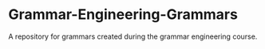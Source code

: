 # Grammar-Engineering-Grammars
A repository for grammars created during the grammar engineering course.
